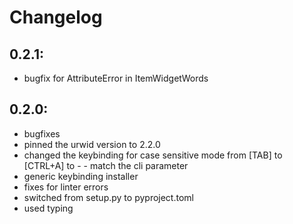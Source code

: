 # Changelog
## 0.2.1:
 - bugfix for AttributeError in ItemWidgetWords

## 0.2.0:
- bugfixes
- pinned the urwid version to 2.2.0
- changed the keybinding for case sensitive mode from [TAB] to [CTRL+A] to - - match the cli parameter
- generic keybinding installer
- fixes for linter errors
- switched from setup.py to pyproject.toml
- used typing
